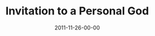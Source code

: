 ---
layout: message
category: message
series: "RSVP"
title: "Invitation to a Personal God"
date: 2011-11-26-00-00
message_id: 704
audio: "http://s3.amazonaws.com/crossroads-media/messages/audio/rsvp01.mp3"
audio-duration: "45:39"
program: "http://s3.amazonaws.com/crossroads-media/documents/11_26-27_11Program.pdf"
description: "Chuck Mingo talks about the invitation of Christmas."
video: "http://s3.amazonaws.com/crossroads-media/messages/video/rsvp01.mp4"
video-duration: "45:45"
yt-embed-url: "//www.youtube.com/embed/Gr46UXCbXYI"
video-image: "http://s3.amazonaws.com/crossroads-media/images/rsvp01_still.jpg"
tag: 
 - mingo
 - christmas
 - program
 - invitation
explicit: false
---
